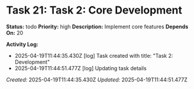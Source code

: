 # Task 21: Task 2: Core Development

**Status:** todo
**Priority:** high
**Description:**
Implement core features
**Depends On:** 20

**Activity Log:**
* 2025-04-19T11:44:35.430Z [log] Task created with title: "Task 2: Development"
* 2025-04-19T11:44:51.477Z [log] Updating task details

*Created:* 2025-04-19T11:44:35.430Z
*Updated:* 2025-04-19T11:44:51.477Z
